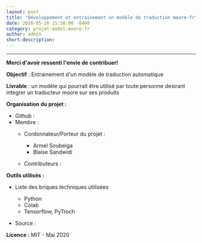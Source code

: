 ```yaml
---
layout: post
title: "Développement et entrainement un modèle de traduction moore-fr"
date: 2020-05-26 15:58:00 -0400
category: projet-model-moore-fr
author: admin
short-description: 
---
```


-----
**Merci d'avoir ressenti l'envie de contribuer!** 


**Objectif** : Entrainement d'un modèle de traduction automatique 

**Livrable** : un modèle qui pourrait être utilisé par toute personne desirant integrer un traducteur moore sur ses produits

**Organisation du projet :**

- Github : 
- Membre :
    - Cordonnateur/Porteur du projet :
      - Armel Soubeiga
      - Blaise Sandwidi
      
     - Contributeurs :

**Outils utilisés :**

- Liste des briques techniques utilisées
    - Python
    - Colab
    - Tensorflow, PyTroch
    
- Source  : 

**Licence :** MIT - Mai 2020

